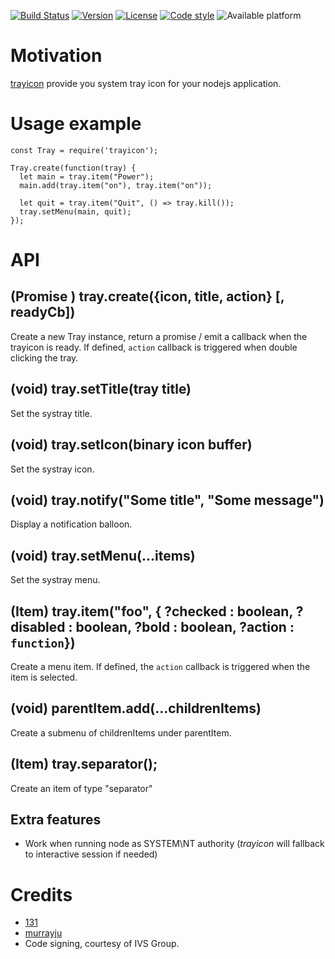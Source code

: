 [![Build Status](https://travis-ci.com/131/trayicon.svg?branch=master)](https://travis-ci.com/131/trayicon)
[![Version](https://img.shields.io/npm/v/trayicon.svg)](https://www.npmjs.com/package/trayicon)
[![License](https://img.shields.io/badge/license-MIT-blue.svg)](http://opensource.org/licenses/MIT)
[![Code style](https://img.shields.io/badge/code%2fstyle-ivs-green.svg)](https://www.npmjs.com/package/eslint-plugin-ivs)
![Available platform](https://img.shields.io/badge/platform-win32-blue.svg)


# Motivation
[trayicon](https://github.com/131/trayicon) provide you system tray icon for your nodejs application.


# Usage example
```
const Tray = require('trayicon');

Tray.create(function(tray) {
  let main = tray.item("Power");
  main.add(tray.item("on"), tray.item("on"));

  let quit = tray.item("Quit", () => tray.kill());
  tray.setMenu(main, quit);
});
```


# API

## (Promise <Tray>) tray.create({icon, title, action} [, readyCb])
Create a new Tray instance, return a promise / emit a callback when the trayicon is ready.
If defined, `action` callback is triggered when double clicking the tray.

## (void) tray.setTitle(tray title)
Set the systray title.

## (void) tray.setIcon(binary icon buffer)
Set the systray icon.

## (void) tray.notify("Some title", "Some message")
Display a notification balloon.

## (void) tray.setMenu(...items)
Set the systray menu.

## (Item) tray.item("foo", { ?checked : boolean, ?disabled : boolean, ?bold : boolean, ?action : `function`})
Create a menu item. If defined, the `action` callback is triggered when the item is selected. 

## (void) parentItem.add(...childrenItems)
Create a submenu of childrenItems under parentItem.

## (Item) tray.separator();
Create an item of type "separator"


## Extra features
* Work when running node as SYSTEM\NT authority (*trayicon* will fallback to interactive session if needed)


# Credits 
* [131](https://github.com/131)
* [murrayju](https://github.com/murrayju/CreateProcessAsUser)
* Code signing, courtesy of IVS Group.


